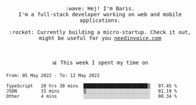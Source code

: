 <p align="center">
  <br><br>
  <samp>
    :wave: Hej! I'm Baris.
    <br>I'm a full-stack developer working on web and mobile applications.
       <br><br>:rocket: Currently building a micro-startup. Check it out, might be useful for you <a href="https://needinvoice.com/" target="_blank">needinvoice.com</a>

  </samp>
 <br><br><br>
</p>
<p align=center><samp>📊  This week I spent my time on</samp></p>


<!--START_SECTION:waka-->

```text
From: 05 May 2022 - To: 12 May 2022

TypeScript   20 hrs 38 mins  ████████████████████████▒   97.45 %
JSON         15 mins         ▒░░░░░░░░░░░░░░░░░░░░░░░░   01.19 %
Other        4 mins          ░░░░░░░░░░░░░░░░░░░░░░░░░   00.34 %
```

<!--END_SECTION:waka-->



